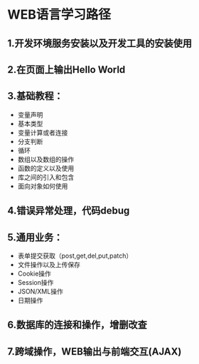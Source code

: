 ﻿# WEB语言学习路径

## 1.开发环境服务安装以及开发工具的安装使用
## 2.在页面上输出Hello World
## 3.基础教程：
- 变量声明
- 基本类型
- 变量计算或者连接
- 分支判断
- 循环
- 数组以及数组的操作  
- 函数的定义以及使用  
- 库之间的引入和包含  
- 面向对象如何使用  


## 4.错误异常处理，代码debug

## 5.通用业务：

- 表单提交获取（post,get,del,put,patch）  
- 文件操作以及上传保存  
- Cookie操作  
- Session操作  
- JSON/XML操作  
- 日期操作  

## 6.数据库的连接和操作，增删改查

## 7.跨域操作，WEB输出与前端交互(AJAX)  
